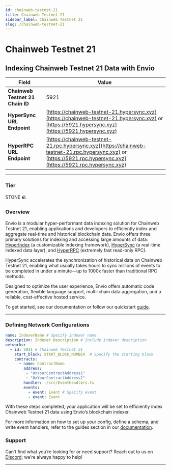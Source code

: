 ```yaml
---
id: chainweb-testnet-21
title: Chainweb Testnet 21
sidebar_label: Chainweb Testnet 21
slug: /chainweb-testnet-21
---
```


# Chainweb Testnet 21

## Indexing Chainweb Testnet 21 Data with Envio

| **Field**                     | **Value**                                                                                          |
|-------------------------------|----------------------------------------------------------------------------------------------------|
| **Chainweb Testnet 21 Chain ID**     | 5921                                                                                            |
| **HyperSync URL Endpoint**    | [https://chainweb-testnet-21.hypersync.xyz](https://chainweb-testnet-21.hypersync.xyz) or [https://5921.hypersync.xyz](https://5921.hypersync.xyz) |
| **HyperRPC URL Endpoint**     | [https://chainweb-testnet-21.rpc.hypersync.xyz](https://chainweb-testnet-21.rpc.hypersync.xyz) or [https://5921.rpc.hypersync.xyz](https://5921.rpc.hypersync.xyz) |

---

### Tier

STONE 🪨

### Overview

Envio is a modular hyper-performant data indexing solution for Chainweb Testnet 21, enabling applications and developers to efficiently index and aggregate real-time and historical blockchain data. Envio offers three primary solutions for indexing and accessing large amounts of data: [HyperIndex](/docs/HyperIndex/overview) (a customizable indexing framework), [HyperSync](/docs/HyperSync/overview) (a real-time indexed data layer), and [HyperRPC](/docs/HyperRPC/overview-hyperrpc) (extremely fast read-only RPC).

HyperSync accelerates the synchronization of historical data on Chainweb Testnet 21, enabling what usually takes hours to sync millions of events to be completed in under a minute—up to 1000x faster than traditional RPC methods.

Designed to optimize the user experience, Envio offers automatic code generation, flexible language support, multi-chain data aggregation, and a reliable, cost-effective hosted service.

To get started, see our documentation or follow our quickstart [guide](/docs/HyperIndex/contract-import).

---

### Defining Network Configurations

```yaml
name: IndexerName # Specify indexer name
description: Indexer Description # Include indexer description
networks:
  - id: 5921 # Chainweb Testnet 21  
    start_block: START_BLOCK_NUMBER  # Specify the starting block
    contracts:
      - name: ContractName
        address:
         - "0xYourContractAddress1"
         - "0xYourContractAddress2"
        handler: ./src/EventHandlers.ts
        events:
          - event: Event # Specify event
          - event: Event
```

With these steps completed, your application will be set to efficiently index Chainweb Testnet 21 data using Envio’s blockchain indexer.

For more information on how to set up your config, define a schema, and write event handlers, refer to the guides section in our [documentation](/docs/HyperIndex/configuration-file).

### Support

Can’t find what you’re looking for or need support? Reach out to us on [Discord](https://discord.com/invite/Q9qt8gZ2fX); we’re always happy to help!

---

